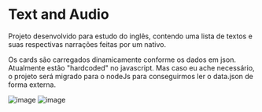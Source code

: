 # Text and Audio
Projeto desenvolvido para estudo do inglês, contendo uma lista de textos e suas respectivas narrações feitas por um nativo.

Os cards são carregados dinamicamente conforme os dados em json. Atualmente estão "hardcoded" no javascript. Mas caso eu ache necessário, o projeto será migrado para o nodeJs para conseguirmos ler o data.json de forma externa.

![image](https://user-images.githubusercontent.com/20566858/90593589-af576e80-e1be-11ea-8e3d-19995504a3d1.png)
![image](https://user-images.githubusercontent.com/20566858/90593421-3d7f2500-e1be-11ea-815d-87c8a4127f05.png)
